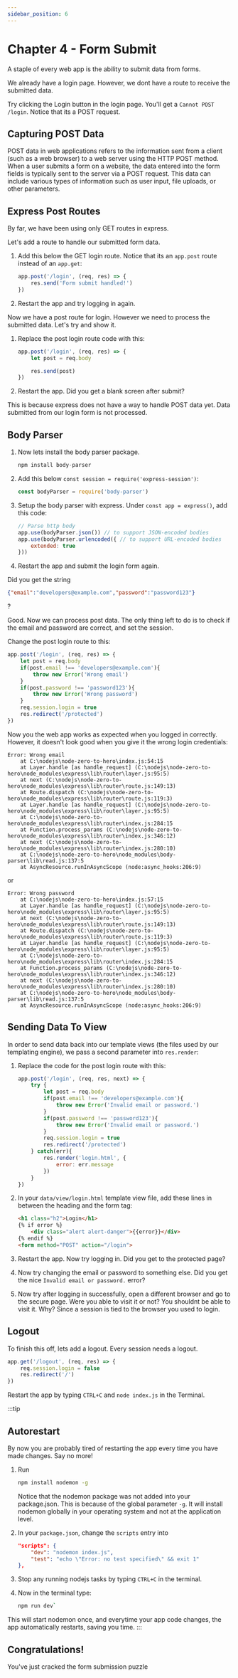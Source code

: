 ```yaml
---
sidebar_position: 6
---
```


# Chapter 4 - Form Submit
A staple of every web app is the ability to submit data from forms.

We already have a login page. However, we dont have a route to receive the submitted data.

Try clicking the Login button in the login page. You'll get a `Cannot POST /login`. Notice that its a POST request.

## Capturing POST Data

POST data in web applications refers to the information sent from a client (such as a web browser) to a web server using the HTTP POST method. When a user submits a form on a website, the data entered into the form fields is typically sent to the server via a POST request. This data can include various types of information such as user input, file uploads, or other parameters.


## Express Post Routes
By far, we have been using only GET routes in express.

Let's add a route to handle our submitted form data. 

1. Add this below the GET login route. Notice that its an `app.post` route instead of an `app.get`:

    ```javascript
    app.post('/login', (req, res) => {
        res.send('Form submit handled!')
    })
    ```

1. Restart the app and try logging in again. 

Now we have a post route for login. However we need to process the submitted data. Let's try and show it.

1. Replace the post login route code with this:

    ```javascript
    app.post('/login', (req, res) => {
        let post = req.body

        res.send(post)
    })
    ```

1. Restart the app. Did you get a blank screen after submit?

This is because express does not have a way to handle POST data yet. Data submitted from our login form is not processed.

## Body Parser

1. Now lets install the body parser package.

    ```javascript
    npm install body-parser
    ```

1. Add this below `const session = require('express-session')`:

    ```javascript
    const bodyParser = require('body-parser')
    ```

1. Setup the body parser with express. Under `const app = express()`, add this code:

    ```javascript
    // Parse http body
    app.use(bodyParser.json()) // to support JSON-encoded bodies
    app.use(bodyParser.urlencoded({ // to support URL-encoded bodies
        extended: true
    }))
    ```

1. Restart the app and submit the login form again.

Did you get the string 

```json
{"email":"developers@example.com","password":"password123"}
```

?


Good. Now we can process post data. The only thing left to do is to check if the email and password are correct, and set the session.

Change the post login route to this:

```javascript
app.post('/login', (req, res) => {
    let post = req.body
    if(post.email !== 'developers@example.com'){
        throw new Error('Wrong email')
    }
    if(post.password !== 'password123'){
        throw new Error('Wrong password')
    }
    req.session.login = true
    res.redirect('/protected')
})
```

Now you the web app works as expected when you logged in correctly. However, it doesn't look good when you give it the wrong login credentials:

```text
Error: Wrong email
    at C:\nodejs\node-zero-to-hero\index.js:54:15
    at Layer.handle [as handle_request] (C:\nodejs\node-zero-to-hero\node_modules\express\lib\router\layer.js:95:5)
    at next (C:\nodejs\node-zero-to-hero\node_modules\express\lib\router\route.js:149:13)
    at Route.dispatch (C:\nodejs\node-zero-to-hero\node_modules\express\lib\router\route.js:119:3)
    at Layer.handle [as handle_request] (C:\nodejs\node-zero-to-hero\node_modules\express\lib\router\layer.js:95:5)
    at C:\nodejs\node-zero-to-hero\node_modules\express\lib\router\index.js:284:15
    at Function.process_params (C:\nodejs\node-zero-to-hero\node_modules\express\lib\router\index.js:346:12)
    at next (C:\nodejs\node-zero-to-hero\node_modules\express\lib\router\index.js:280:10)
    at C:\nodejs\node-zero-to-hero\node_modules\body-parser\lib\read.js:137:5
    at AsyncResource.runInAsyncScope (node:async_hooks:206:9)
```

or

```text
Error: Wrong password
    at C:\nodejs\node-zero-to-hero\index.js:57:15
    at Layer.handle [as handle_request] (C:\nodejs\node-zero-to-hero\node_modules\express\lib\router\layer.js:95:5)
    at next (C:\nodejs\node-zero-to-hero\node_modules\express\lib\router\route.js:149:13)
    at Route.dispatch (C:\nodejs\node-zero-to-hero\node_modules\express\lib\router\route.js:119:3)
    at Layer.handle [as handle_request] (C:\nodejs\node-zero-to-hero\node_modules\express\lib\router\layer.js:95:5)
    at C:\nodejs\node-zero-to-hero\node_modules\express\lib\router\index.js:284:15
    at Function.process_params (C:\nodejs\node-zero-to-hero\node_modules\express\lib\router\index.js:346:12)
    at next (C:\nodejs\node-zero-to-hero\node_modules\express\lib\router\index.js:280:10)
    at C:\nodejs\node-zero-to-hero\node_modules\body-parser\lib\read.js:137:5
    at AsyncResource.runInAsyncScope (node:async_hooks:206:9)
```

## Sending Data To View

In order to send data back into our template views (the files used by our templating engine),
we pass a second parameter into `res.render`:

1. Replace the code for the post login route with this:

    ```javascript
    app.post('/login', (req, res, next) => {
        try {
            let post = req.body
            if(post.email !== 'developers@example.com'){
                throw new Error('Invalid email or password.')
            }
            if(post.password !== 'password123'){
                throw new Error('Invalid email or password.')
            }
            req.session.login = true
            res.redirect('/protected')
        } catch(err){
            res.render('login.html', {
                error: err.message
            })
        }
    })
    ```

1. In your `data/view/login.html` template view file, add these lines in between the heading and the form tag:
    ```html
    <h1 class="h2">Login</h1>
    {% if error %}
        <div class="alert alert-danger">{{error}}</div>
    {% endif %}
    <form method="POST" action="/login">
    ```
1. Restart the app. Now try logging in. Did you get to the protected page?

1. Now try changing the email or password to something else. Did you get the nice `Invalid email or password.` error?

1. Now try after logging in successfully, open a different browser and go to the secure page. Were you able to visit it or not? You shouldnt be able to visit it. Why? Since a session is tied to the browser you used to login.

## Logout
To finish this off, lets add a logout. Every session needs a logout.

```javascript
app.get('/logout', (req, res) => {
    req.session.login = false
    res.redirect('/')
})
```
Restart the app by typing `CTRL+C` and `node index.js` in the Terminal.

:::tip
## Autorestart

By now you are probably tired of restarting the app every time you have made changes. Say no more!

1. Run

    ```bash
    npm install nodemon -g
    ```
    Notice that the nodemon package was not added into your package.json. This is because of the global parameter `-g`. 
    It will install nodemon globally in your operating system and not at the application level.

1. In your `package.json`, change the  `scripts` entry into

    ```json
    "scripts": {
        "dev": "nodemon index.js",
        "test": "echo \"Error: no test specified\" && exit 1"
    },
    ```
1. Stop any running nodejs tasks by typing `CTRL+C` in the terminal.

1. Now in the terminal type: 

    ```bash
    npm run dev`
    ```

This will start nodemon once, and everytime your app code changes, the app automatically restarts, saving you time.
:::

## Congratulations!

You've just cracked the form submission puzzle